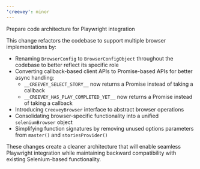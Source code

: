 ```yaml
---
'creevey': minor
---
```


Prepare code architecture for Playwright integration

This change refactors the codebase to support multiple browser implementations by:

- Renaming `BrowserConfig` to `BrowserConfigObject` throughout the codebase to better reflect its specific role
- Converting callback-based client APIs to Promise-based APIs for better async handling:
  - `__CREEVEY_SELECT_STORY__` now returns a Promise instead of taking a callback
  - `__CREEVEY_HAS_PLAY_COMPLETED_YET__` now returns a Promise instead of taking a callback
- Introducing `CreeveyBrowser` interface to abstract browser operations
- Consolidating browser-specific functionality into a unified `seleniumBrowser` object
- Simplifying function signatures by removing unused options parameters from `master()` and `storiesProvider()`

These changes create a cleaner architecture that will enable seamless Playwright integration while maintaining backward compatibility with existing Selenium-based functionality.
